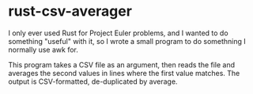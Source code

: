 # rust-csv-averager
I only ever used Rust for Project Euler problems, and I wanted to do something "useful" with it, so I wrote a small program to do somethning I normally use awk for.

This program takes a CSV file as an argument, then reads the file and averages the second values in lines where the first value matches. The output is CSV-formatted, de-duplicated by average.
